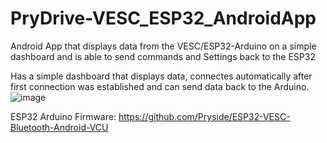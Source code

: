 # PryDrive-VESC_ESP32_AndroidApp
Android App that displays data from the VESC/ESP32-Arduino on a simple dashboard and is able to send commands and Settings back to the ESP32

Has a simple dashboard that displays data, connectes automatically after first connection was established and can send data back to the Arduino.
![image](https://user-images.githubusercontent.com/31861192/169308547-41b488d9-9177-4fe8-afd3-3de569e1f159.png)


ESP32 Arduino Firmware:
https://github.com/Pryside/ESP32-VESC-Bluetooth-Android-VCU
